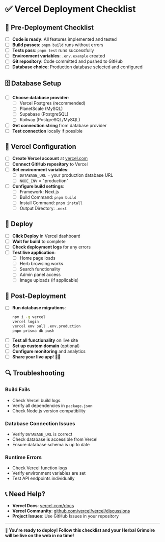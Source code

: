 # ✅ Vercel Deployment Checklist

## 🚀 Pre-Deployment Checklist

- [ ] **Code is ready**: All features implemented and tested
- [ ] **Build passes**: `pnpm build` runs without errors
- [ ] **Tests pass**: `pnpm test` runs successfully
- [ ] **Environment variables**: `.env.example` created
- [ ] **Git repository**: Code committed and pushed to GitHub
- [ ] **Database choice**: Production database selected and configured

## 🗄️ Database Setup

- [ ] **Choose database provider**:
  - [ ] Vercel Postgres (recommended)
  - [ ] PlanetScale (MySQL)
  - [ ] Supabase (PostgreSQL)
  - [ ] Railway (PostgreSQL/MySQL)
- [ ] **Get connection string** from database provider
- [ ] **Test connection** locally if possible

## 🔧 Vercel Configuration

- [ ] **Create Vercel account** at [vercel.com](https://vercel.com)
- [ ] **Connect GitHub repository** to Vercel
- [ ] **Set environment variables**:
  - [ ] `DATABASE_URL` = your production database URL
  - [ ] `NODE_ENV` = "production"
- [ ] **Configure build settings**:
  - [ ] Framework: Next.js
  - [ ] Build Command: `pnpm build`
  - [ ] Install Command: `pnpm install`
  - [ ] Output Directory: `.next`

## 🚀 Deploy

- [ ] **Click Deploy** in Vercel dashboard
- [ ] **Wait for build** to complete
- [ ] **Check deployment logs** for any errors
- [ ] **Test live application**:
  - [ ] Home page loads
  - [ ] Herb browsing works
  - [ ] Search functionality
  - [ ] Admin panel access
  - [ ] Image uploads (if applicable)

## 📱 Post-Deployment

- [ ] **Run database migrations**:
  ```bash
  npm i -g vercel
  vercel login
  vercel env pull .env.production
  pnpm prisma db push
  ```
- [ ] **Test all functionality** on live site
- [ ] **Set up custom domain** (optional)
- [ ] **Configure monitoring** and analytics
- [ ] **Share your live app**! 🌿✨

## 🔍 Troubleshooting

### Build Fails
- Check Vercel build logs
- Verify all dependencies in `package.json`
- Check Node.js version compatibility

### Database Connection Issues
- Verify `DATABASE_URL` is correct
- Check database is accessible from Vercel
- Ensure database schema is up to date

### Runtime Errors
- Check Vercel function logs
- Verify environment variables are set
- Test API endpoints individually

## 📞 Need Help?

- **Vercel Docs**: [vercel.com/docs](https://vercel.com/docs)
- **Vercel Community**: [github.com/vercel/vercel/discussions](https://github.com/vercel/vercel/discussions)
- **Project Issues**: Use GitHub Issues in your repository

---

**🎉 You're ready to deploy! Follow this checklist and your Herbal Grimoire will be live on the web in no time!**
